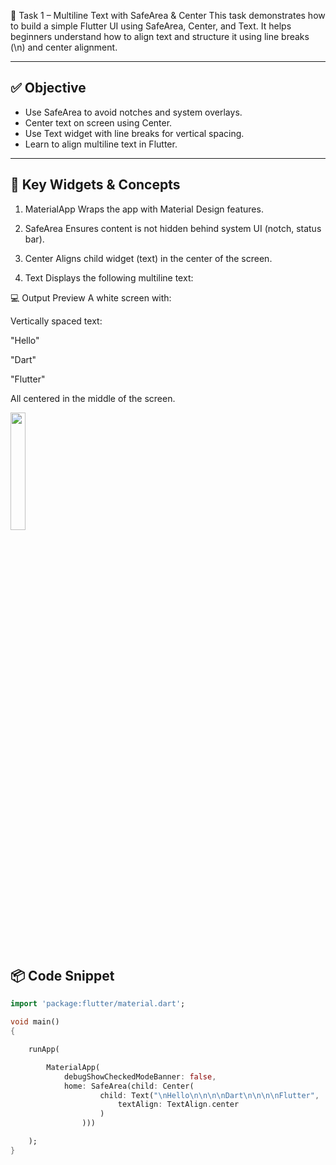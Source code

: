 🧪 Task 1 – Multiline Text with SafeArea & Center
This task demonstrates how to build a simple Flutter UI using SafeArea, Center, and Text. It helps beginners understand how to align text and structure it using line breaks (\n) and center alignment.

---

## ✅ Objective

- Use SafeArea to avoid notches and system overlays.
- Center text on screen using Center.
- Use Text widget with line breaks for vertical spacing.
- Learn to align multiline text in Flutter.


---

## 🧠 Key Widgets & Concepts

1. MaterialApp
Wraps the app with Material Design features.

2. SafeArea
Ensures content is not hidden behind system UI (notch, status bar).

3. Center
Aligns child widget (text) in the center of the screen.

4. Text
Displays the following multiline text:

💻 Output Preview
A white screen with:

Vertically spaced text:

"Hello"

"Dart"

"Flutter"

All centered in the middle of the screen.

  <img src="https://github.com/user-attachments/assets/cc731701-f433-4b17-8d45-40422f60751c" width="22%">

## 📦 Code Snippet

```dart
import 'package:flutter/material.dart';

void main()
{

    runApp(

        MaterialApp(
            debugShowCheckedModeBanner: false,
            home: SafeArea(child: Center(
                    child: Text("\nHello\n\n\n\nDart\n\n\n\nFlutter",
                        textAlign: TextAlign.center
                    )
                )))

    );
}

